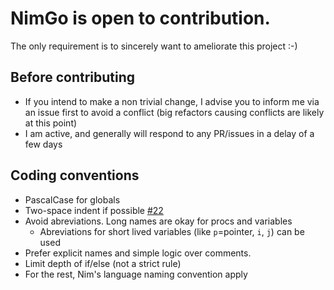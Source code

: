 # NimGo is open to contribution.

The only requirement is to sincerely want to ameliorate this project :-)

## Before contributing

- If you intend to make a non trivial change, I advise you to inform me via an issue first to avoid a conflict (big refactors causing conflicts are likely at this point)
- I am active, and generally will respond to any PR/issues in a delay of a few days

## Coding conventions

- PascalCase for globals
- Two-space indent if possible [#22](https://github.com/Alogani/NimGo/issues/22)
- Avoid abreviations. Long names are okay for procs and variables
  - Abreviations for short lived variables (like `p`=pointer, `i`, `j`) can be used
- Prefer explicit names and simple logic over comments.
- Limit depth of if/else (not a strict rule)
- For the rest, Nim's language naming convention apply
